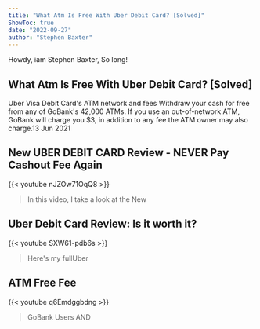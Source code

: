 ```yaml
---
title: "What Atm Is Free With Uber Debit Card? [Solved]"
ShowToc: true 
date: "2022-09-27"
author: "Stephen Baxter" 
---
```


Howdy, iam Stephen Baxter, So long!
## What Atm Is Free With Uber Debit Card? [Solved]
Uber Visa Debit Card's ATM network and fees Withdraw your cash for free from any of GoBank's 42,000 ATMs. If you use an out-of-network ATM, GoBank will charge you $3, in addition to any fee the ATM owner may also charge.13 Jun 2021

## New UBER DEBIT CARD Review - NEVER Pay Cashout Fee Again
{{< youtube nJZOw71OqQ8 >}}
>In this video, I take a look at the New 

## Uber Debit Card Review: Is it worth it?
{{< youtube SXW61-pdb6s >}}
>Here's my fullUber 

## ATM Free Fee
{{< youtube q6Emdggbdng >}}
>GoBank Users AND 

